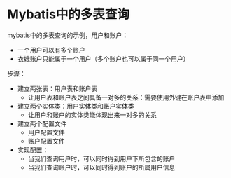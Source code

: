 # Mybatis中的多表查询
mybatis中的多表查询的示例，用户和账户：
- 一个用户可以有多个账户
- 衣蛾账户只能属于一个用户（多个账户也可以属于同一个用户）

步骤：
- 建立两张表：用户表和账户表
  - 让用户表和账户表之间具备一对多的关系：需要使用外键在账户表中添加
- 建立两个实体类：用户实体类和账户实体类
  - 让用户和账户的实体类能体现出来一对多的关系
- 建立两个配置文件
  - 用户配置文件
  - 账户配置文件
- 实现配置：
  - 当我们查询用户时，可以同时得到用户下所包含的账户
  - 当我们查询账户时，可以同时得到账户的所属用户信息
  


